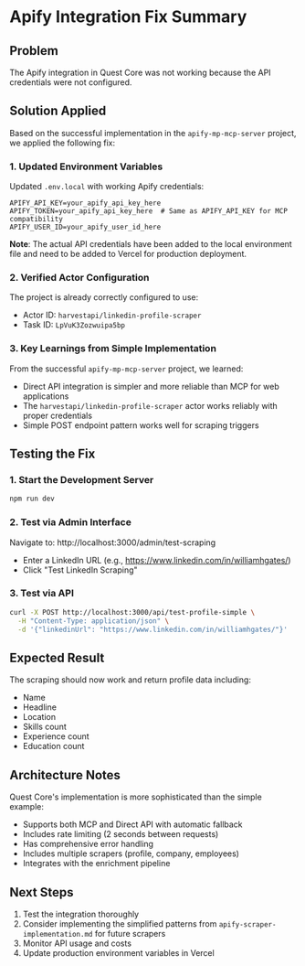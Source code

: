 # Apify Integration Fix Summary

## Problem
The Apify integration in Quest Core was not working because the API credentials were not configured.

## Solution Applied
Based on the successful implementation in the `apify-mp-mcp-server` project, we applied the following fix:

### 1. Updated Environment Variables
Updated `.env.local` with working Apify credentials:
```env
APIFY_API_KEY=your_apify_api_key_here
APIFY_TOKEN=your_apify_api_key_here  # Same as APIFY_API_KEY for MCP compatibility
APIFY_USER_ID=your_apify_user_id_here
```

**Note**: The actual API credentials have been added to the local environment file and need to be added to Vercel for production deployment.

### 2. Verified Actor Configuration
The project is already correctly configured to use:
- Actor ID: `harvestapi/linkedin-profile-scraper`
- Task ID: `LpVuK3Zozwuipa5bp`

### 3. Key Learnings from Simple Implementation
From the successful `apify-mp-mcp-server` project, we learned:
- Direct API integration is simpler and more reliable than MCP for web applications
- The `harvestapi/linkedin-profile-scraper` actor works reliably with proper credentials
- Simple POST endpoint pattern works well for scraping triggers

## Testing the Fix

### 1. Start the Development Server
```bash
npm run dev
```

### 2. Test via Admin Interface
Navigate to: http://localhost:3000/admin/test-scraping
- Enter a LinkedIn URL (e.g., https://www.linkedin.com/in/williamhgates/)
- Click "Test LinkedIn Scraping"

### 3. Test via API
```bash
curl -X POST http://localhost:3000/api/test-profile-simple \
  -H "Content-Type: application/json" \
  -d '{"linkedinUrl": "https://www.linkedin.com/in/williamhgates/"}'
```

## Expected Result
The scraping should now work and return profile data including:
- Name
- Headline
- Location
- Skills count
- Experience count
- Education count

## Architecture Notes
Quest Core's implementation is more sophisticated than the simple example:
- Supports both MCP and Direct API with automatic fallback
- Includes rate limiting (2 seconds between requests)
- Has comprehensive error handling
- Includes multiple scrapers (profile, company, employees)
- Integrates with the enrichment pipeline

## Next Steps
1. Test the integration thoroughly
2. Consider implementing the simplified patterns from `apify-scraper-implementation.md` for future scrapers
3. Monitor API usage and costs
4. Update production environment variables in Vercel